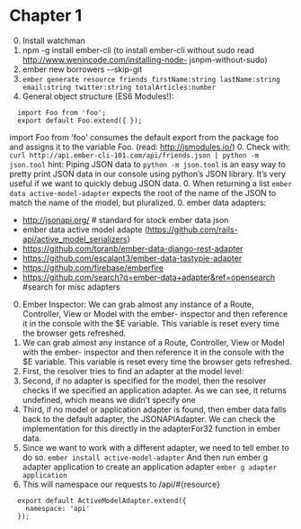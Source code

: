 # Chapter 1
 0. Install watchman
 0. npm -g install ember-cli (to install ember-cli without sudo read http://www.wenincode.com/installing-node- jsnpm-without-sudo)
 0. ember new borrowers --skip-git
 0. `ember generate resource friends firstName:string lastName:string email:string twitter:string totalArticles:number`
 0. General object structure (ES6 Modules!):
  ```
    import Foo from 'foo';
    export default Foo.extend({ });
  ```
   import Foo from 'foo' consumes the default export from the package foo and assigns it to the variable Foo. (read: http://jsmodules.io/)
 0. Check with: `curl http://api.ember-cli-101.com/api/friends.json | python -m json.tool`
  hint: Piping JSON data to `python -m json.tool` is an easy way to pretty print JSON data in our console using python’s JSON library. It’s very useful if we want to quickly debug JSON data.
 0. When returning a list `ember data active-model-adapter` expects the root of the name of the JSON to match the name of the model, but pluralized.
 0. ember data adapters:
  - http://jsonapi.org/ # standard for stock ember data json
  - ember data active model adapte (https://github.com/rails-api/active_model_serializers)
  - https://github.com/toranb/ember-data-django-rest-adapter
  - https://github.com/escalant3/ember-data-tastypie-adapter
  - https://github.com/firebase/emberfire
  - https://github.com/search?q=ember-data+adapter&ref=opensearch #search for misc adapters
 0. Ember Inspector: We can grab almost any instance of a Route, Controller, View or Model with the ember- inspector and then reference it in the console with the $E variable. This variable is reset every time the browser gets refreshed.
 0. We can grab almost any instance of a Route, Controller, View or Model with the ember- inspector and then reference it in the console with the $E variable. This variable is reset every time the browser gets refreshed.
  0. First, the resolver tries to find an adapter at the model level:
  0. Second, if no adapter is specified for the model, then the resolver checks if we specified an application adapter. As we can see, it returns undefined, which means we didn’t specify one
  0. Third, if no model or application adapter is found, then ember data falls back to the default adapter, the JSONAPIAdapter. We can check the implementation for this directly in the adapterFor32 function in ember data.
 0. Since we want to work with a different adapter, we need to tell ember to do so. `ember install active-model-adapter` And then run ember g adapter application to create an application adapter `ember g adapter application`
 0. This will namespace our requests to /api/#{resource}
  ```
    export default ActiveModelAdapter.extend({
      namespace: 'api'
    });
  ```
